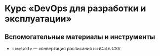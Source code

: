 # Курс «DevOps для разработки и эксплуатации»

## Вспомогательные материалы и инструменты

* `timetable` — конвертация расписания из iCal в CSV

